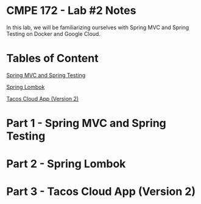 # CMPE 172 - Lab #2 Notes
In this lab, we will be familiarizing ourselves with Spring MVC and Spring Testing on Docker and Google Cloud.

# Tables of Content
[Spring MVC and Spring Testing](#spring-mvc-and-spring-testing)

[Spring Lombok](#spring-lombok)

[Tacos Cloud App (Version 2)](#tacos-cloud-app-version-2)

# Part 1 - Spring MVC and Spring Testing

# Part 2 - Spring Lombok

# Part 3 - Tacos Cloud App (Version 2)
